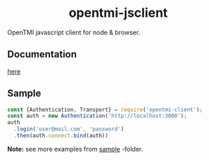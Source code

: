 <h1 align="center">opentmi-jsclient</h1>
OpenTMI javascript client for node &amp; browser.

## Documentation
[here](docs)

## Sample

```javascript
const {Authentication, Transport} = require('opentmi-client');
const auth = new Authentication('http://localhost:3000');
auth
  .login('user@mail.com', 'password')
  .then(auth.connect.bind(auth))
```

**Note:** see more examples from [sample](sample) -folder.
